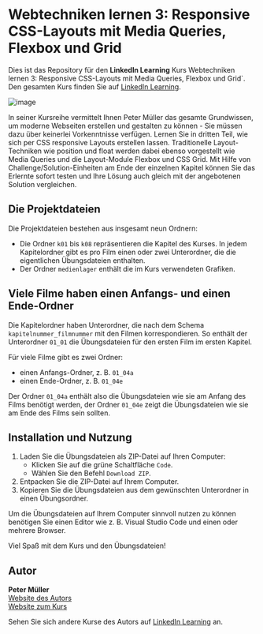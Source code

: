 # Webtechniken lernen 3: Responsive CSS-Layouts mit Media Queries, Flexbox und Grid

Dies ist das Repository für den **LinkedIn Learning** Kurs Webtechniken lernen 3: Responsive CSS-Layouts mit Media Queries, Flexbox und Grid`. Den gesamten Kurs finden Sie auf [LinkedIn Learning][lil-course-url].

![image](https://user-images.githubusercontent.com/61017085/207387894-0c4d8292-a39b-4444-8460-f960653bf043.png)

In seiner Kursreihe vermittelt Ihnen Peter Müller das gesamte Grundwissen, um moderne Webseiten erstellen und gestalten zu können - Sie müssen dazu über keinerlei Vorkenntnisse verfügen. Lernen Sie in dritten Teil, wie sich per CSS responsive Layouts erstellen lassen. Traditionelle Layout-Techniken wie position und float werden dabei ebenso vorgestellt wie Media Queries und die Layout-Module Flexbox und CSS Grid. Mit Hilfe von Challenge/Solution-Einheiten am Ende der einzelnen  Kapitel können Sie das Erlernte sofort testen und Ihre Lösung auch gleich mit der angebotenen Solution vergleichen.

## Die Projektdateien     
Die Projektdateien bestehen aus insgesamt neun Ordnern:     

- Die Ordner `k01` bis `k08` repräsentieren die Kapitel des Kurses. In jedem Kapitelordner gibt es pro Film einen oder zwei Unterordner, die die eigentlichen Übungsdateien enthalten.     
- Der Ordner `medienlager` enthält die im Kurs verwendeten Grafiken.     


## Viele Filme haben einen Anfangs- und einen Ende-Ordner     
Die Kapitelordner haben Unterordner, die nach dem Schema `kapitelnummer_filmnummer` mit den Filmen korrespondieren. So enthält der Unterordner `01_01` die Übungsdateien für den ersten Film im ersten Kapitel.

Für viele Filme gibt es zwei Ordner: 

- einen Anfangs-Ordner, z. B. `01_04a`    
- einen Ende-Ordner, z. B. `01_04e`     

Der Ordner `01_04a` enthält also die Übungsdateien wie sie am Anfang des Films benötigt werden, der Ordner `01_04e` zeigt die Übungsdateien wie sie am Ende des Films sein sollten. 


## Installation und Nutzung          
1. Laden Sie die Übungsdateien als ZIP-Datei auf Ihren Computer:   
    - Klicken Sie auf die grüne Schaltfläche `Code`.
    - Wählen Sie den Befehl `Download ZIP`. 
2. Entpacken Sie die ZIP-Datei auf Ihrem Computer. 
3. Kopieren Sie die Übungsdateien aus dem gewünschten Unterordner in einen Übungsordner. 

Um die Übungsdateien auf Ihrem Computer sinnvoll nutzen zu können benötigen Sie einen Editor wie z. B. Visual Studio Code und einen oder mehrere Browser. 

Viel Spaß mit dem Kurs und den Übungsdateien! 

## Autor    
**Peter Müller**    
[Website des Autors](https://pmueller.de/)     
[Website zum Kurs](https://html-und-css.de/videokurs)     

Sehen Sie sich andere Kurse des Autors auf [LinkedIn Learning](https://www.linkedin.com/learning/instructors/peter_mueller) an.

[lil-course-url]: https://www.linkedin.com/learning/webtechniken-lernen-3-responsive-css-layouts-mit-media-queries-flexbox-und-grid
